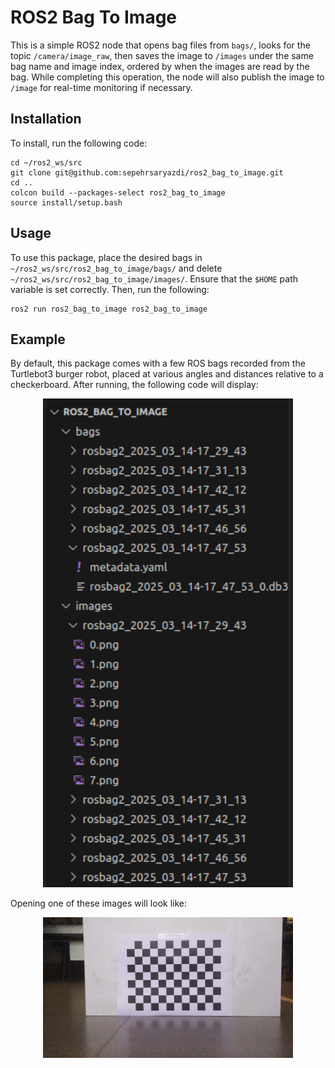 # ROS2 Bag To Image

This is a simple ROS2 node that opens bag files from `bags/`, looks for the topic `/camera/image_raw`, then saves the image to `/images` under the same bag name and image index, ordered by when the images are read by the bag. While completing this operation, the node will also publish the image to `/image` for real-time monitoring if necessary.

## Installation

To install, run the following code:

```
cd ~/ros2_ws/src
git clone git@github.com:sepehrsaryazdi/ros2_bag_to_image.git
cd ..
colcon build --packages-select ros2_bag_to_image
source install/setup.bash
```

## Usage

To use this package, place the desired bags in `~/ros2_ws/src/ros2_bag_to_image/bags/` and delete `~/ros2_ws/src/ros2_bag_to_image/images/`. Ensure that the `$HOME` path variable is set correctly. Then, run the following:

```
ros2 run ros2_bag_to_image ros2_bag_to_image
```

## Example

By default, this package comes with a few ROS bags recorded from the Turtlebot3 burger robot, placed at various angles and distances relative to a checkerboard. After running, the following code will display:

<p align="center">
<img src="readme_pictures/ros2_image_files.png" width="400">
</p>

Opening one of these images will look like:

<p align="center">
<img src="readme_pictures/3.png" width="400">
</p>

